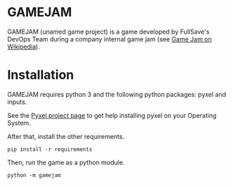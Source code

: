 GAMEJAM
=======

GAMEJAM (unamed game project) is a game developed by FullSave's DevOps Team during a company internal game jam (see [Game Jam on Wikipedia](https://en.wikipedia.org/wiki/Game_jam)).

# Installation

GAMEJAM requires python 3 and the following python packages: pyxel and inputs.

See the [Pyxel project page](https://github.com/kitao/pyxel) to get help installing pyxel on your Operating System.

After that, install the other requirements.

```
pip install -r requirements
```

Then, run the game as a python module.

```
python -m gamejam
```
